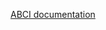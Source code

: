 [ABCI documentation](https://github.com/tendermint/tendermint/blob/v0.37.x/spec/abci/abci++_methods.md#processproposal)

